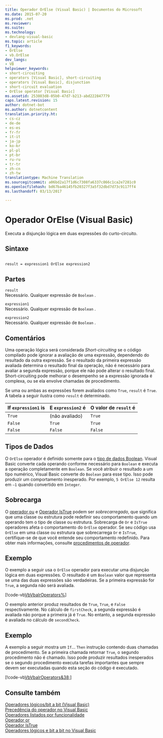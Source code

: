 ```yaml
---
title: Operador OrElse (Visual Basic) | Documentos do Microsoft
ms.date: 2015-07-20
ms.prod: .net
ms.reviewer: 
ms.suite: 
ms.technology:
- devlang-visual-basic
ms.topic: article
f1_keywords:
- OrElse
- vb.OrElse
dev_langs:
- VB
helpviewer_keywords:
- short-circuiting
- operators [Visual Basic], short-circuiting
- operators [Visual Basic], disjunction
- short-circuit evaluation
- OrElse operator [Visual Basic]
ms.assetid: 253803d8-05b0-47d7-b213-abd222847779
caps.latest.revision: 15
author: dotnet-bot
ms.author: dotnetcontent
translation.priority.ht:
- cs-cz
- de-de
- es-es
- fr-fr
- it-it
- ja-jp
- ko-kr
- pl-pl
- pt-br
- ru-ru
- tr-tr
- zh-cn
- zh-tw
translationtype: Machine Translation
ms.sourcegitcommit: a06bd2a17f1d6c7308fa6337c866c1ca2e7281c0
ms.openlocfilehash: bd67ba46145fb20327f3a5f32dbd7d73c9117ff4
ms.lasthandoff: 03/13/2017

---
```

# <a name="orelse-operator-visual-basic"></a>Operador OrElse (Visual Basic)
Executa a disjunção lógica em duas expressões do curto-circuito.  
  
## <a name="syntax"></a>Sintaxe  
  
```  
  
result = expression1 OrElse expression2  
```  
  
## <a name="parts"></a>Partes  
 `result`  
 Necessário. Qualquer expressão de `Boolean` .  
  
 `expression1`  
 Necessário. Qualquer expressão de `Boolean` .  
  
 `expression2`  
 Necessário. Qualquer expressão de `Boolean` .  
  
## <a name="remarks"></a>Comentários  
 Uma operação lógica será considerada *Short-circuiting* se o código compilado pode ignorar a avaliação de uma expressão, dependendo do resultado da outra expressão. Se o resultado da primeira expressão avaliada determina o resultado final da operação, não é necessário para avaliar a segunda expressão, porque ele não pode alterar o resultado final. Short-circuiting pode melhorar o desempenho se a expressão ignorada é complexa, ou se ela envolve chamadas de procedimento.  
  
 Se uma ou ambas as expressões forem avaliados como `True`, `result` é `True`. A tabela a seguir ilustra como `result` é determinado.  
  
|If `expression1` is|E `expression2` é|O valor de `result` é|  
|-------------------------|--------------------------|------------------------------|  
|`True`|(não avaliado)|`True`|  
|`False`|`True`|`True`|  
|`False`|`False`|`False`|  
  
## <a name="data-types"></a>Tipos de Dados  
 O `OrElse` operador é definido somente para o [tipo de dados Boolean](../../../visual-basic/language-reference/data-types/boolean-data-type.md). Visual Basic converte cada operando conforme necessário para `Boolean` e executa a operação completamente em `Boolean`. Se você atribuir o resultado a um tipo numérico, Visual Basic converte do `Boolean` para esse tipo. Isso pode produzir um comportamento inesperado. Por exemplo, `5 OrElse 12` resulta em `–1` quando convertido em `Integer`.  
  
## <a name="overloading"></a>Sobrecarga  
 O [operador ou](../../../visual-basic/language-reference/operators/or-operator.md) e [Operador IsTrue](../../../visual-basic/language-reference/operators/istrue-operator.md) podem ser *sobrecarregado*, que significa que uma classe ou estrutura pode redefinir seu comportamento quando um operando tem o tipo de classe ou estrutura. Sobrecarga de `Or` e `IsTrue` operadores afeta o comportamento do `OrElse` operador. Se seu código usa `OrElse` em uma classe ou estrutura que sobrecarrega `Or` e `IsTrue`, certifique-se de que você entende seu comportamento redefinido. Para obter mais informações, consulte [procedimentos de operador](../../../visual-basic/programming-guide/language-features/procedures/operator-procedures.md).  
  
## <a name="example"></a>Exemplo  
 O exemplo a seguir usa o `OrElse` operador para executar uma disjunção lógica em duas expressões. O resultado é um `Boolean` valor que representa se uma das duas expressões são verdadeiras. Se a primeira expressão for `True`, a segunda não será avaliada.  
  
 [!code-vb[VbVbalrOperators&#37;](../../../visual-basic/language-reference/operators/codesnippet/VisualBasic/orelse-operator_1.vb)]  
  
 O exemplo anterior produz resultados de `True`, `True`, e `False` respectivamente. No cálculo de `firstCheck`, a segunda expressão é avaliada não porque a primeira já é `True`. No entanto, a segunda expressão é avaliada no cálculo de `secondCheck`.  
  
## <a name="example"></a>Exemplo  
 A exemplo a seguir mostra um `If`... `Then` instrução contendo duas chamadas de procedimento. Se a primeira chamada retornar `True`, o segundo procedimento não é chamado. Isso pode produzir resultados inesperados se o segundo procedimento executa tarefas importantes que sempre devem ser executadas quando esta seção do código é executado.  
  
 [!code-vb[VbVbalrOperators&38;](../../../visual-basic/language-reference/operators/codesnippet/VisualBasic/orelse-operator_2.vb)]  
  
## <a name="see-also"></a>Consulte também  
 [Operadores lógicos/bit a bit (Visual Basic)](../../../visual-basic/language-reference/operators/logical-bitwise-operators.md)   
 [Precedência do operador no Visual Basic](../../../visual-basic/language-reference/operators/operator-precedence.md)   
 [Operadores listados por funcionalidade](../../../visual-basic/language-reference/operators/operators-listed-by-functionality.md)   
 [Operador or](../../../visual-basic/language-reference/operators/or-operator.md)   
 [Operador IsTrue](../../../visual-basic/language-reference/operators/istrue-operator.md)   
 [Operadores lógicos e bit a bit no Visual Basic](../../../visual-basic/programming-guide/language-features/operators-and-expressions/logical-and-bitwise-operators.md)
